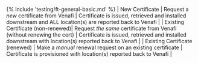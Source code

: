 {% include 'testing/ft-general-basic.md' %}
| New Certificate | Request a *new* certificate from Venafi | Certificate is issued, retrieved and installed downstream and ALL location(s) are reported back to Venafi | 
| Existing Certificate (non-renewed)| Request *the same* certificate from Venafi (without renewing the cert) | Certificate is issued, retrieved and installed downstream with location(s) reported back to Venafi | 
| Existing Certificate (renewed) | Make a *manual* renewal request on an existing certificate | Certificate is provisioned with location(s) reported back to Venafi | 